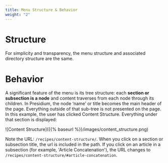 ```yaml
---
title: Menu Structure & Behavior
weight: "2"
---
```


# Structure

For simplicity and transparency, the menu structure and associated directory structure are the same.

# Behavior

A significant feature of the menu is its tree structure: each **section or subsection is a node** and content traverses from each node through its children. In Presidium, the node ‘name’ or title becomes the main header of the page. Everything outside of that sub-tree is not presented on the page. In this example, the user has clicked Content Structure. Everything under that section is displayed:

![Content Structure]({{% baseurl %}}/images/content_structure.png)

Note the URL: `/recipes/content-structure/`. When you click on a section or subsection title, the url is included in the path. If you click on an article in a subsection (for example, 'Article Concatenation'), the URL changes to `/recipes/content-structure/#article-concatenation`.
